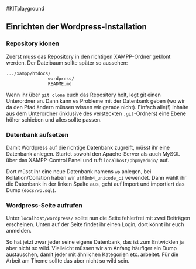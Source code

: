 #KITplayground

## Einrichten der Wordpress-Installation

### Repository klonen

Zuerst muss das Repository in den richtigen XAMPP-Ordner geklont werden. Der Dateibaum sollte später so aussehen:

	.../xampp/htdocs/
					wordpress/
					README.md

Wenn ihr über `git clone` euch das Repository holt, legt git einen Unterordner an. Dann kann es Probleme mit der Datenbank geben (wo wir da den Pfad ändern müssen wissen wir gerade nicht). Einfach alle(!) Inhalte aus dem Unterordner (inklusive des versteckten `.git`-Ordners) eine Ebene höher schieben und alles sollte passen.

### Datenbank aufsetzen

Damit Wordpress auf die richtige Datenbank zugreift, müsst ihr eine Datenbank anlegen. Startet sowohl den Apache-Server als auch MySQL über das XAMPP-Control Panel und ruft `localhost/phpmyadmin/` auf.

Dort müsst ihr eine neue Datenbank namens `wp` anlegen, bei Kollation/Collation haben wir `utf8mb4_unicode_ci` vewendet. Dann wählt ihr die Datenbank in der linken Spalte aus, geht auf Import und importiert das Dump (`docs/wp.sql`).

### Wordpress-Seite aufrufen

Unter `localhost/wordpress/` sollte nun die Seite fehlerfrei mit zwei Beiträgen erscheinen. Unten auf der Seite findet ihr einen Login, dort könnt ihr euch anmelden.

So hat jetzt zwar jeder seine eigene Datenbank, das ist zum Entwicklen ja aber nicht so wild. Vielleicht müssen wir am Anfang häufiger ein Dump austauschen, damit jeder mit ähnlichen Kategorien etc. arbeitet. Für die Arbeit am Theme sollte das aber nicht so wild sein.